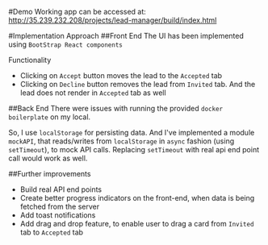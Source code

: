#Demo
Working app can be accessed at:
http://35.239.232.208/projects/lead-manager/build/index.html

#Implementation Approach
##Front End
The UI has been implemented using `BootStrap React components`

Functionality
- Clicking on `Accept` button moves the lead to the `Accepted` tab
- Clicking on `Decline` button removes the lead from `Invited` tab. And the lead does not render in `Accepted` tab as well

##Back End
There were issues with running the provided `docker boilerplate` on my local.

So, I use `localStorage` for persisting data. And I've implemented a module `mockAPI`, that reads/writes from `localStorage` in `async` fashion (using `setTimeout`), to mock API calls. Replacing `setTimeout` with real api end point call would work as well.

##Further improvements
- Build real API end points 
- Create better progress indicators on the front-end, when data is being fetched from the server
- Add toast notifications
- Add drag and drop feature, to enable user to drag a card from ``Invited`` tab to `Accepted` tab